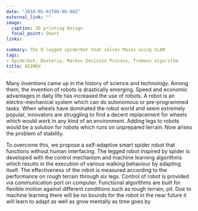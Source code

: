 ```yaml
---
date: "2018-05-01T00:00:00Z"
external_link: ""
image:
  caption: 3D printing Design
  focal_point: Smart
links:

summary: The 8 legged spiderbot that solves Mazes using SLAM
tags:
- Spiderbot, Dexteriy, Markov Decision Process, Tremaux algorithm 
title: ASIMOV
---
```


Many inventions came up in the history of science and technology. Among them, the invention of robots is drastically emerging. Speed and economic advantages in daily life has increased the use of robots. A robot is an electro-mechanical system which can do autonomous or pre-programmed tasks. When wheels have dominated the robot world and seem extremely popular, innovators are struggling to find a decent replacement for wheels which would work in any kind of an environment. Adding legs to robots would be a solution for robots which runs on unprepared terrain. Now arises the problem of stability. 

To overcome this, we propose a self-adaptive smart spider robot that functions without human interfacing. The legged robot inspired by spider is developed with the control mechanism and machine learning algorithms which results in the execution of various walking behaviour by adapting itself. The effectiveness of the robot is measured according to the performance on rough terrain through six legs. Control of robot is provided via communication port on computer. Functional algorithms are built for flexible motion against different conditions such as rough terrain, pit. Due to machine learning there will be no bounds for the robot in the near future it will learn to adapt as well as grow mentally as time goes by
